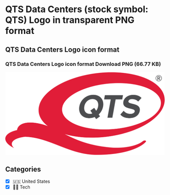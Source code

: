 # QTS Data Centers (stock symbol: QTS) Logo in transparent PNG format

## QTS Data Centers Logo icon format

### QTS Data Centers Logo icon format Download PNG (66.77 KB)

![QTS Data Centers Logo icon format Download PNG (66.77 KB)](/img/orig/QTS-56b57b48.png)



## Categories
- [x] 🇺🇸 United States
- [x] 👩‍💻 Tech
